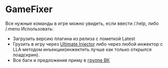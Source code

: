# GameFixer

Все нужные команды в игре можно увидеть, если ввести /.help, либо /.menu
Использовать:
- Загрузить версию плагина из релиза с пометкой Latest
- Грузить в игру через [Ultimate Injector](https://github.com/takiyamaqw/Ultimate-Injector) либо через любой инжектор с LLA методом инъекции(инжектить лучше как только открылся лоадскрин).
- Все баги и предложения приму в [группе ВК](vk.com/takiyama)
